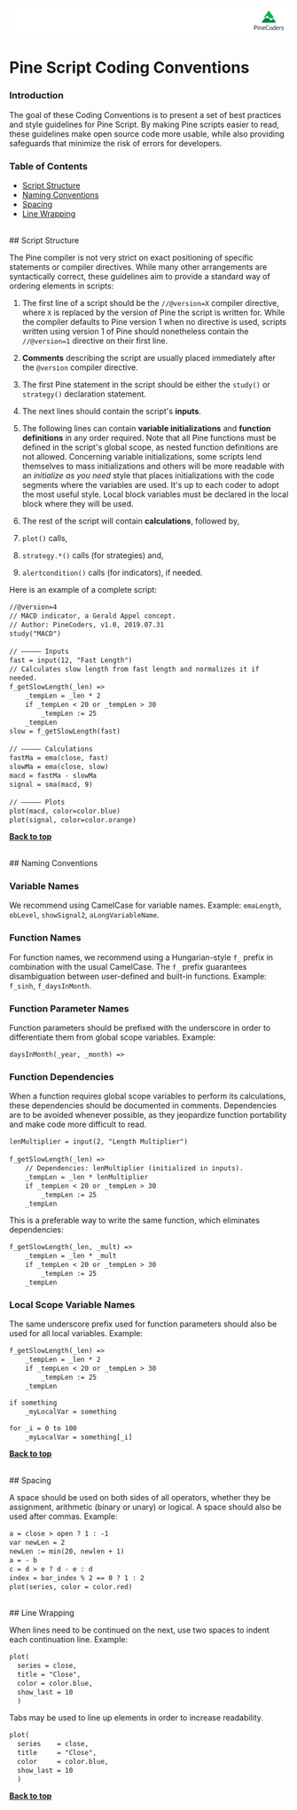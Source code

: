 
![logo](../images/PineCodersLong.png "PineCoders")

# Pine Script Coding Conventions

### Introduction

The goal of these Coding Conventions is to present a set of best practices and style guidelines for Pine Script. By making Pine scripts easier to read, these guidelines make open source code more usable, while also providing safeguards that minimize the risk of errors for developers.

### Table of Contents

- [Script Structure](#script-structure)
- [Naming Conventions](#naming-conventions)
- [Spacing](#spacing)
- [Line Wrapping](#line-wrapping)

<br>
## Script Structure

The Pine compiler is not very strict on exact positioning of specific statements or compiler directives. While many other arrangements are syntactically correct, these guidelines aim to provide a standard way of ordering elements in scripts:

1. The first line of a script should be the `//@version=X` compiler directive, where `X` is replaced by the version of Pine the script is written for. While the compiler defaults to Pine version 1 when no directive is used, scripts written using version 1 of Pine should nonetheless contain the `//@version=1` directive on their first line.

1. **Comments** describing the script are usually placed immediately after the `@version` compiler directive.

1. The first Pine statement in the script should be either the `study()` or `strategy()` declaration statement.

1. The next lines should contain the script's **inputs**.

1. The following lines can contain **variable initializations** and **function definitions** in any order required. Note that all Pine functions must be defined in the script's global scope, as nested function definitions are not allowed. Concerning variable initializations, some scripts lend themselves to mass initializations and others will be more readable with an *initialize as you need* style that places initializations with the code segments where the variables are used. It's up to each coder to adopt the most useful style. Local block variables must be declared in the local block where they will be used.

1. The rest of the script will contain **calculations**, followed by,

1. `plot()` calls,
1. `strategy.*()` calls (for strategies) and,
1. `alertcondition()` calls (for indicators), if needed.

Here is an example of a complete script:

```
//@version=4
// MACD indicator, a Gerald Appel concept.
// Author: PineCoders, v1.0, 2019.07.31
study("MACD")

// ————— Inputs
fast = input(12, "Fast Length")
// Calculates slow length from fast length and normalizes it if needed.
f_getSlowLength(_len) =>
    _tempLen = _len * 2
    if _tempLen < 20 or _tempLen > 30
        _tempLen := 25
    _tempLen
slow = f_getSlowLength(fast)

// ————— Calculations
fastMa = ema(close, fast)
slowMa = ema(close, slow)
macd = fastMa - slowMa
signal = sma(macd, 9)

// ————— Plots
plot(macd, color=color.blue)
plot(signal, color=color.orange)
```

**[Back to top](#table-of-contents)**

<br>
## Naming Conventions

### Variable Names

We recommend using CamelCase for variable names. Example: `emaLength`, `obLevel`, `showSignal2`, `aLongVariableName`.

### Function Names

For function names, we recommend using a Hungarian-style `f_` prefix in combination with the usual CamelCase. The `f_` prefix guarantees disambiguation between user-defined and built-in functions. Example: `f_sinh`, `f_daysInMonth`.

### Function Parameter Names

Function parameters should be prefixed with the underscore in order to differentiate them from global scope variables. Example:

```
daysInMonth(_year, _month) =>
```

### Function Dependencies

When a function requires global scope variables to perform its calculations, these dependencies should be documented in comments. Dependencies are to be avoided whenever possible, as they jeopardize function portability and make code more difficult to read.

```
lenMultiplier = input(2, "Length Multiplier")

f_getSlowLength(_len) =>
    // Dependencies: lenMultiplier (initialized in inputs). 
    _tempLen = _len * lenMultiplier
    if _tempLen < 20 or _tempLen > 30
        _tempLen := 25
    _tempLen
```

This is a preferable way to write the same function, which eliminates dependencies:

```
f_getSlowLength(_len, _mult) =>
    _tempLen = _len * _mult
    if _tempLen < 20 or _tempLen > 30
        _tempLen := 25
    _tempLen
```
### Local Scope Variable Names

The same underscore prefix used for function parameters should also be used for all local variables. Example:
```
f_getSlowLength(_len) =>
    _tempLen = _len * 2
    if _tempLen < 20 or _tempLen > 30
        _tempLen := 25
    _tempLen
```
```
if something
    _myLocalVar = something
```
```
for _i = 0 to 100
    _myLocalVar = something[_i]
```

**[Back to top](#table-of-contents)**

<br>
## Spacing

A space should be used on both sides of all operators, whether they be assignment, arithmetic (binary or unary) or logical. A space should also be used after commas. Example:

```
a = close > open ? 1 : -1
var newLen = 2
newLen := min(20, newlen + 1)
a = - b
c = d > e ? d - e : d
index = bar_index % 2 == 0 ? 1 : 2
plot(series, color = color.red)

```

<br>
## Line Wrapping

When lines need to be continued on the next, use two spaces to indent each continuation line. Example:

```
plot(
  series = close,
  title = "Close",
  color = color.blue,
  show_last = 10
  )
```

Tabs may be used to line up elements in order to increase readability.

```
plot(
  series    = close,
  title     = "Close",
  color     = color.blue,
  show_last = 10
  )
```

**[Back to top](#table-of-contents)**

